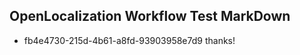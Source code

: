 ## OpenLocalization Workflow Test MarkDown
* fb4e4730-215d-4b61-a8fd-93903958e7d9 thanks!

<!--HONumber=Aug16_HO1-->


